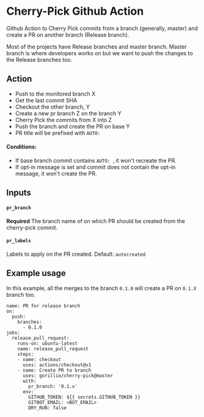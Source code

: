# Cherry-Pick Github Action

Github Action to Cherry Pick commits from a branch (generally, master) and create a PR 
on another branch (Release branch).

Most of the projects have Release branches and master branch. Master branch is where
developers works on but we want to push the changes to the Release branches too. 


## Action

* Push to the monitored branch X
* Get the last commit SHA
* Checkout the other branch, Y
* Create a new pr branch Z on the branch Y
* Cherry Pick the commits from X into Z
* Push the branch and create the PR on base Y 
* PR title will be prefixed with `AUTO: `

#### Conditions:
* If base branch commit contains `AUTO: `, it won't recreate the PR.
* If opt-in message is set and commit does not contain the opt-in message, it won't create the PR.

## Inputs

#### `pr_branch`

**Required** The branch name of on which PR should be created from the cherry-pick commit. 

#### `pr_labels`

Labels to apply on the PR created. Default: `autocreated` 

## Example usage

In this example, all the merges to the branch `0.1.0` will create a PR on `0.1.X` branch too. 

```
name: PR for release branch
on:
  push:
    branches:
      - 0.1.0
jobs:
  release_pull_request:
    runs-on: ubuntu-latest
    name: release_pull_request
    steps:
    - name: checkout
      uses: actions/checkout@v1
    - name: Create PR to branch
      uses: gorillio/cherry-pick@master
      with:
        pr_branch: '0.1.x'
      env:
        GITHUB_TOKEN: ${{ secrets.GITHUB_TOKEN }}
        GITBOT_EMAIL: <BOT_EMAIL>
        DRY_RUN: false
```
